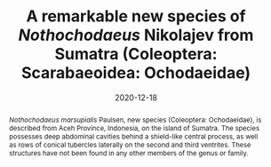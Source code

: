 ---
title: 'A remarkable new species of <i>Nothochodaeus</i> Nikolajev from Sumatra (Coleoptera: Scarabaeoidea: Ochodaeidae)'
date: '2020-12-18'
doi: ''
journal: Insecta Mundi
issue: '0828'
pagination: '1–5'
zoobank: 'urn:lsid:zoobank.org:pub:EF715309-C998-44F5-987D-02F63DBBF4A7'
authors:
  - first_name: 'M.J.'
    last_name: 'Paulsen'
    affiliation: 'Systematic Research Collections University of Nebraska State Museum Lincoln, NE 68588-0546'
    email: 'mjpaulsen@unl.edu'

download: ''

supplementary: ''

keywords:
  - Taxonomy
  - Indonesia
  - Ochodaeinae
  - <i>Ochodaeus</i>
 
  
categories:
  - Coleoptera
  - Scarabaeoidea
  - Ochodaeidae
  
references:
  - authors: Huchet J-B.
    year: 2014
    title: 'Un nouveau <i>Nothochodaeus </i>Nikolajev des Philippines (Coleoptera, Scarabaeoidea, Ochodaeidae). Coléoptères 20(6)'
    pages: 38–46
    doi: 
    url: 
    access: 

  - authors: Huchet J-B.
    year: 2017
    title: 'Un nouveau sous-genre et une nouvelle espèce d’Ochodaeidae des Philippines (Coleoptera, Scarabaeoidea) Coléoptères 23(9)'
    pages: 93–101
    doi: 
    url: 
    access: 

  - authors: Huchet J-B.
    year: 2018
    title: 'Une nouvelle espèce du sous-genre <i>Ceratochodaeus </i>Huchet, 2017, de Luzon, Philippines (Coleoptera, Scarabaeoidea, Ochodaeidae). Coléoptères 24(7)'
    pages: 63–70
    doi: 
    url: 
    access: 

  - authors: Huchet J-B.
    year: 2019
    title: 'New data on the taxonomy and distribution of Philippine Ochodaeidae and description of a new species from Central Visayas (Coleoptera: Scarabaeoidea). Insecta Mundi 0722'
    pages: 1–10
    doi: 
    url: 
    access: 

  - authors: Huchet J-B.
    year: 2020
    title: 'Two new species of <i>Nothochodaeus </i>Nikolajev, 2005 from the Himalayan region (Coleoptera: Scarabaeoidea: Ochodaeidae). Insecta Mundi 0778'
    pages: 1–11
    doi: 
    url: 
    access: 

  - authors: Kurosawa Y.
    year: 1968
    title: 'A revision of the subfamily Ochodaeinae in the Loo-Choos, Formosa, and their adjacent regions (Coleoptera, Scarabaeidae). Bulletin of the National Science Museum, Tokyo 11'
    pages: 235–243
    doi: 
    url: 
    access: 

  - authors: Masumoto K, Ochi T, Hanboonsong Y.
    year: 2013
    title: 'Nine new species belonging to the families Scarabaeidae and Ochodaeidae from Thailand. Kogane 14(1)'
    pages: 7–121
    doi: 
    url: 
    access: 

  - authors: Nikolajev GV.
    year: 2005
    title: '<i>Notochodaeus </i>[sic] gen. nov., a new Ochodaeinae genus (Coleoptera, Scarabaeidae) from Asia. Euroasian Entomological Journal 4'
    pages: 219–220
    doi: 
    url: 
    access: 

  - authors: Ochi T, Masahiro K, Masumoto K.
    year: 2013
    title: 'Six new taxa of the genus <i>Nothochodaeus </i>Nikolajev from the Malay Peninsula, Sumatra and Borneo (Coleoptera, Scarabaeoidea, Ochodaeidae). Japanese Journal of Systematic Entomology 19'
    pages: 309
    doi: 
    url: 
    access: 

  - authors: Paulsen MJ.
    year: 2014
    title: 'Correction of the misidentifications and confusion surrounding <i>Ochodaeus grandiceps </i>Fairmaire, 1897 (Coleoptera: Ochodaeidae), and the description of a new species of ochodaeid from Cuba. Insecta Mundi 0369'
    pages: 1–16
    doi: 
    url: 
    access: 

abstract: '<i>Nothochodaeus marsupialis </i>Paulsen, new species (Coleoptera: Ochodaeidae), is described from Aceh Province, Indonesia, on the island of Sumatra. The species possesses deep abdominal cavities behind a shield-like central process, as well as rows of conical tubercles laterally on the second and third ventrites. These structures have not been found in any other members of the genus or family.'
---